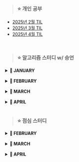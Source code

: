 > ### ⭐ 개인 공부
- [2025년 2월 TIL](https://github.com/leeozzi/study/blob/master/TIL/TIL_2025_02.md)
- [2025년 3월 TIL](https://github.com/leeozzi/study/blob/master/TIL/TIL_2025_03.md)
- [2025년 4월 TIL](https://github.com/leeozzi/study/blob/master/TIL/TIL_2025_04.md)

<br>

> ### ⭐ 알고리즘 스터디 w/ 승언

<details>
<summary><b>📆 JANUARY</b></summary>

> **0121 화요일**
> - [BOJ 13300. 방배정](https://www.acmicpc.net/problem/13300)
> - [BOJ 1244. 스위치 켜고 끄기](https://www.acmicpc.net/problem/1244)
> 
> <br>
> 
> **0123 목요일**
> - [BOJ 17413. 단어뒤집기2](https://www.acmicpc.net/problem/17413)
> 
> <br>
> 
> **0131 금요일**
> - [BOJ 1012. 유기농배추](https://www.acmicpc.net/problem/1012)
> - [BOJ 2493. 탑](https://www.acmicpc.net/problem/2493)

</details>

<br>

<details>
<summary><b>📆 FEBRUARY</b></summary>

> **0204 화요일**  
> - JAVA 과목시험 & 월말평가 대비
> 
> <br>
> 
> **0206 목요일**
> - [BOJ 3986. 좋은 단어](https://www.acmicpc.net/problem/3986)
> - [BOJ 4963. 섬의 개수](https://www.acmicpc.net/problem/4963)
> - [BOJ 5427. 불](https://www.acmicpc.net/problem/5427)
> 
> <br>
> 
> **0211 화요일**
> - [BOJ 2448. 별 찍기](https://www.acmicpc.net/problem/2448)
> - [BOJ 15651. N과 M(1)](https://www.acmicpc.net/problem/15649)  
	- 재귀로 풀기
> - [BOJ 15651. N과 M(3)](https://www.acmicpc.net/problem/15651)
> - 이중연결리스트 만들기  
> 	- 다음 코드를 활용해서 이중연결리스트 만들어오기  
> 	
> 	```
> 	public class Node {
>		int value;
>		Node prev;
>		Node next;
>	} 
>
>	public interface ILinkedList {
>		public void add(int index, Node node);
>		public void remove(int value);
>		public void printAll();
>	}
>	```
> 
> 	- 인터페이스 implements 하고 아래 함수를 포함한 클래스 구현  
> 
> 	1. 생성자로 n을 입력받고 1~n까지를 값으로 갖는 이중연결리스트 구현  
> 	2. index번째 위치에 node를 추가하는 함수 // index가 범위를 초과하지 않는다고 전제  
    		- add(int index, Node node)
> 	3. value값을 가진 노드 삭제 // 중복된 값이 있으면 첫 번째 만나는 노드만 삭제  
    		- remove(int value)
> 	4. 순서대로 모든 노드를 순서대로 출력하는 함수  
    		- printAll()
> 
> <br>
> 
> **0212 수요일**
> - [BOJ 10816. 숫자 카드 2](https://www.acmicpc.net/problem/10816)
> 
> <br>
> 
> **0227 목요일**
> - [BOJ 1654. 랜선 자르기](https://www.acmicpc.net/problem/1654)
> - [BOJ 2805. 나무 자르기](https://www.acmicpc.net/problem/2805)
> - [BOJ 3273. 두 수의 합](https://www.acmicpc.net/problem/3273)
> - [BOJ 1620. 나는야 포켓몬 마스터 이다솜](https://www.acmicpc.net/problem/1620)
> - [BOJ 7785. 회사에 있는 사람](https://www.acmicpc.net/problem/7785)
> - [BOJ 20166. 문자열 지옥에 빠진 호석](https://www.acmicpc.net/problem/20166)
> 
</details>

<br>

<details>
<summary><b>📆 MARCH</b></summary>

> **0306 목요일**
> - [BOJ 1991. 트리 순회](https://www.acmicpc.net/problem/1991)
> - [BOJ 20922. 겹치는 건 싫어](https://www.acmicpc.net/problem/20922)
> - [BOJ 1325. 효율적인 해킹](https://www.acmicpc.net/problem/1325)
> - [BOJ 16401. 과자 나눠주기](https://www.acmicpc.net/problem/16401)
> - [BOJ 15655. N과 M(6)](https://www.acmicpc.net/problem/15655)
> - [BOJ 2164. 카드2](https://www.acmicpc.net/problem/2164)
> - [BOJ 17471. 게리맨더링](https://www.acmicpc.net/problem/17471)
> - [BOJ 2580. 스도쿠](https://www.acmicpc.net/problem/2580)
> - [BOJ 2295. 세 수의 합](https://www.acmicpc.net/problem/2295)
> - [BOJ 4485. 녹색 옷 입은 애가 젤다지?](https://www.acmicpc.net/problem/4485)
> - [BOJ 15681. 트리와 쿼리](https://www.acmicpc.net/problem/15681)

<br>

>**0313 목요일**
> - [BOJ 9934. 완전 이진 트리](https://www.acmicpc.net/problem/9934)
> - [BOJ 3184. 양](https://www.acmicpc.net/problem/3184)
> - [BOJ 16198. 에너지 모으기](https://www.acmicpc.net/problem/16198)
> - [BOJ 21937. 작업](https://www.acmicpc.net/problem/21937)
> - [BOJ 27737. 버섯 농장](https://www.acmicpc.net/problem/27737)

<br>

> **0327 목요일**
> - [BOJ 6603. 로또](https://www.acmicpc.net/problem/6603)
> - [BOJ 15663. N과 M(9)](https://www.acmicpc.net/problem/15663)

</details>

<br>

<details>
<summary><b>📆 APRIL</b></summary>

> **0403 목요일**
> - [BOJ 1504. 특정한 최단 경로](https://www.acmicpc.net/problem/1504)
> - [BOJ 14502. 연구소](https://www.acmicpc.net/problem/14502)
> - [BOJ 1303. 전쟁-전투](https://www.acmicpc.net/problem/1303)
> - [BOJ 1522. 문자열 교환](https://www.acmicpc.net/problem/1522)

<br>

>**0411 목요일**
> - [BOJ12101. 1,2,3 더하기 2](https://www.acmicpc.net/problem/12101)
> - [BOJ1189. 컴백홈](https://www.acmicpc.net/problem/1189)
> - [BOJ25511. 값이 k인 트리노드의 깊이](https://www.acmicpc.net/problem/25511)
> - [BOJ14650. 걷다 보니 신천역 삼(Small)](https://www.acmicpc.net/problem/14650)
> - [BOJ4386. 별자리 만들기](https://www.acmicpc.net/problem/4386)
> - [BOJ13549. 숨바꼭질 3](https://www.acmicpc.net/problem/13549)
</details>

<br>

> ### ⭐ 점심 스터디

<details>
<summary><b>📆 FEBRUARY</b></summary>

> **WEEK01**  
> 0203 월요일  
> - [BOJ 11723. 집합](https://www.acmicpc.net/problem/11723)
> - [BOJ 1620. 나는야 포켓몬 마스터 이다솜](https://www.acmicpc.net/problem/1620)
>  
> 0204 화요일
> - [BOJ 1764. 듣보잡](https://www.acmicpc.net/problem/1764)
> - [BOJ 11047. 동전0](https://www.acmicpc.net/problem/11047)
>   
> 0205 수요일
> - JAVA 과목시험 & 월말평가
> 
> 0206 목요일
> - [BOJ 17219. 비밀번호찾기](https://www.acmicpc.net/problem/17219)
> - [BOJ 1003. 피보나치함수](https://www.acmicpc.net/problem/1003)
>   
> 0207 금요일
> - 관통 PJT

<br>

> **WEEK02**  
> 0210 월요일
> - 관통 PJT
> 
> 0211 화요일
> - [BOJ 1463. 1로만들기](https://www.acmicpc.net/problem/1463)
> - [BOJ 2579. 계단오르기](https://www.acmicpc.net/problem/2579)
> 
> 0212 수요일
> - [BOJ 2606. 바이러스](https://www.acmicpc.net/problem/2606)
> - [BOJ 9095. 123더하기](https://www.acmicpc.net/problem/9095)
> 
> 0213 목요일
> - [BOJ 9375. 패션왕신해빈](https://www.acmicpc.net/problem/9375)
> - [BOJ 9461. 파도반수열](https://www.acmicpc.net/problem/9461)
> 
> 0214 금요일
> - 시험 대비

<br>

> **WEEK03**  
> 0217 월요일
> - 알고리즘 과목 시험
> 
> 0218 화요일
> - SW검정역량평가
> 
> 0219 수요일
> - [BOJ 11659. 구간합구하기4](https://www.acmicpc.net/problem/11659)
> - [BOJ 11726. 2xN타일링](https://www.acmicpc.net/problem/11726)
>   
> 0220 목요일
> - [BOJ 11727. 2xN타일링2](https://www.acmicpc.net/problem/11727)
> - [BOJ 17626. FourSquares](https://www.acmicpc.net/problem/17626)
> 
> 0221 금요일
> - [BOJ 1012. 유기농배추](https://www.acmicpc.net/problem/1012)
> - [BOJ 1260. DFS와BFS](https://www.acmicpc.net/problem/1260)
> - [BOJ 27514. 1차원 2048](https://www.acmicpc.net/problem/27514)
> - [BOJ 27515. 1차원 2048과 쿼리](https://www.acmicpc.net/problem/27515)

<br>

> **WEEK04**  
> 0224 월요일
> - 일타싸피
> 
> 0225 화요일
> - [BOJ 14719. 빗물](https://www.acmicpc.net/problem/14719)
> 
> 0226 수요일
> - [BOJ 29160. 나의 FIFA 팀 가치는?](https://www.acmicpc.net/problem/29160)
> 
> 0227 목요일
> - [BOJ 2943. 토끼](https://www.acmicpc.net/problem/2943)
> 
> 0228 금요일
> - 관통 PJT
</details>

<br>

<details>
<summary><b>📆 MARCH</b></summary>

> **WEEK01**  
> 0303 월요일
> - 대체공휴일
> 
> 0304 화요일
> - 과목평가 & 월말평가 & 역량평가
> 
> 0305 수요일
> - [BOJ 25918. 북극곰은 괄호를 찢어](https://www.acmicpc.net/problem/25918)
> 
> 0306 목요일
> - [BOJ 21608. 상어 초등학교](https://www.acmicpc.net/problem/21608)
> 
> 0307 금요일
> - [BOJ 28353. 고양이 카페](https://www.acmicpc.net/problem/28353)


<br>

>**WEEK02**  
> 0310 월요일
> - 스터디 없음
> 
> 0311 화요일
> - [BOJ 28066. 타노스는 요세푸스가 밉다](https://www.acmicpc.net/problem/28066)
> 
> 0312 수요일
> - [BOJ 2841. 외계인의 기타 연주](https://www.acmicpc.net/problem/2841)
> 
> 0313 목요일
> - [BOJ 16236. 아기 상어](https://www.acmicpc.net/problem/16236)
>
> 0314 금요일
> - 관통 PJT

<br>

> **WEEK03**  
> 0317 월요일
> - 과목평가
>
> 0318 화요일
> - [BOJ 12907. 동물원](https://www.acmicpc.net/problem/12907)
>
> 0319 수요일
> - [BOJ 1669. 멍멍이 쓰다듬기](https://www.acmicpc.net/problem/1669)
>
> 0320 목요일
> - [BOJ 1686. 복날](https://www.acmicpc.net/problem/1686)
>
> 0321 금요일
> - 스터디 없음

<br>

> **WEEK04**
> 0324 월요일
> - 스터디 없음
> 
> 0325 화요일
> - [BOJ 1756. 피자 굽기](https://www.acmicpc.net/problem/1756)
> 
> 0326 수요일
> - [BOJ 1188. 음식 평론가](https://www.acmicpc.net/problem/1188)
> 
> 0327 목요일
> - [BOJ 18291. 비요뜨의 징검다리 건너기](https://www.acmicpc.net/problem/18291)
> 
> 0328 금요일
> - 스터디 없음

</details>

<br>

<details>
<summary><b>📆 APRIL</b></summary>

> **WEEK01**  
> 0331 월요일
> - 과목평가 & 월말평가
>
> 0401 화요일
> - [BOJ 16724. 피리 부는 사나이](https://www.acmicpc.net/problem/16724)
>
> 0305 수요일
> - [BOJ 2887. 행성 터널](https://www.acmicpc.net/problem/2887)
>
> 0306 목요일
> - [BOJ 1238. 파티](https://www.acmicpc.net/problem/1238)
>
> 0307 금요일
> - 스터디 없음

<br>

> **WEEK02**
> 0407 월요일
> - 스터디 없음
> 
> 0408 화요일
> - [BOJ 2533. 사회망 서비스(SNS)](https://www.acmicpc.net/problem/2533)
> 
> 0409 수요일
> - [BOJ 13460. 구슬 탈출 2](https://www.acmicpc.net/problem/2533)
> 
> 0410 목요일
> - [BOJ 2098. 외판원 순회](https://www.acmicpc.net/problem/2098)
> 
> 0411 금요일
> - 스터디 없음
</details>

